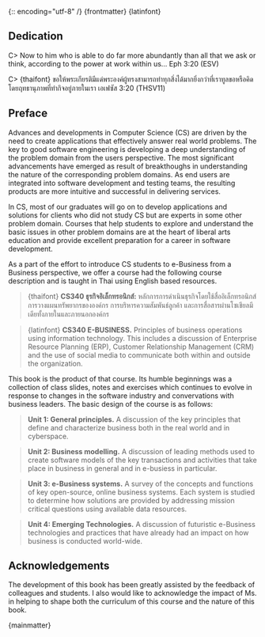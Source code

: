 {:: encoding="utf-8" /}
{frontmatter}
{latinfont}

## Dedication

C> Now to him who is able to do far more abundantly than all that we ask or think, according to the power at work within us... Eph 3:20 (ESV)

C> {thaifont} ขอให้พระเกียรติมีแด่พระองค์ผู้ทรงสามารถทำทุกสิ่งได้มากยิ่งกว่าที่เราทูลขอหรือคิด โดยฤทธานุภาพที่ทำกิจอยู่ภายในเรา เอเฟซัส 3:20 (THSV11)

## Preface

Advances and developments in Computer Science (CS) are driven by the need to create applications that effectively answer real world problems. The key to good software engineering is developing a deep understanding of the problem domain from the users perspective. The most significant advancements have emerged as result of breakthoughs in understanding the nature of the corresponding problem domains. As end users are integrated into software development and testing teams, the resulting products are more intuitive and successful in delivering services.  

In CS, most of our graduates will go on to develop applications and solutions for clients who did not study CS but are experts in some other problem domain. Courses that help students to explore and understand the basic issues in other problem domains are at the heart of liberal arts education and provide excellent preparation for a career in software development. 

As a part of the effort to introduce CS students to e-Business from a Business perspective, we offer a course had the following course description and is taught in Thai using English based resources.

> {thaifont} **CS340 ธุรกิจอิเล็กทรอนิกส์:** หลักการการดำเนินธุรกิจโดยใช้สื่ออิเล็กทรอนิกส์ การวางแผนทรัพยากรขององค์กร การบริหารความสัมพันธ์ลูกค้า และการสื่อสารผ่านโซเชียลมีเดียทั้งภายในและภายนอกองค์กร

> {latinfont} **CS340 E-BUSINESS.** Principles of business operations using information technology. This includes a discussion of Enterprise Resource Planning (ERP), Customer Relationship Management (CRM) and the use of social media to communicate both within and outside the organization.

This book is the product of that course. Its humble beginnings was a collection of class slides, notes and exercises which continues to evolve in response to changes in the software industry and convervations with business leaders. The basic design of the course is as follows:

> **Unit 1: General principles.**  A discussion of the key principles that define and characterize business both in the real world and in cyberspace.

> **Unit 2: Business modelling.** A discussion of leading methods used to create software models of the key transactions and activities that take place in business in general and in e-busiess in particular.

> **Unit 3: e-Business systems.** A survey of the concepts and functions of key open-source, online business systems. Each system is studied to determine how solutions are provided by addressing mission critical questions using available data resources.

> **Unit 4: Emerging Technologies.** A discussion of futuristic e-Business technologies and practices that have already had an impact on how business is conducted world-wide.

## Acknowledgements

The development of this book has been greatly assisted by the feedback of colleagues and students. I also would like to acknowledge the impact of Ms.  in helping to shape both the curriculum of this course and the nature of this book.

{mainmatter}
